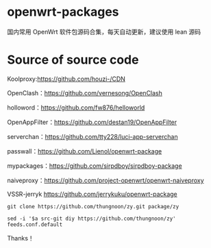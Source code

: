 # openwrt-packages
国内常用 OpenWrt 软件包源码合集，每天自动更新，建议使用 lean 源码

# Source of source code

Koolproxy:https://github.com/houzi-/CDN

OpenClash：https://github.com/vernesong/OpenClash

holloword：https://github.com/fw876/helloworld

OpenAppFilter：https://github.com/destan19/OpenAppFilter

serverchan：https://github.com/tty228/luci-app-serverchan

passwall：https://github.com/Lienol/openwrt-package

mypackages：https://github.com/sirpdboy/sirpdboy-package

naiveproxy：https://github.com/project-openwrt/openwrt-naiveproxy

VSSR-jerryk https://github.com/jerrykuku/openwrt-package

```git clone https://github.com/thungnoon/zy.git package/zy```

```sed -i '$a src-git diy https://github.com/thungnoon/zy' feeds.conf.default```

Thanks！
